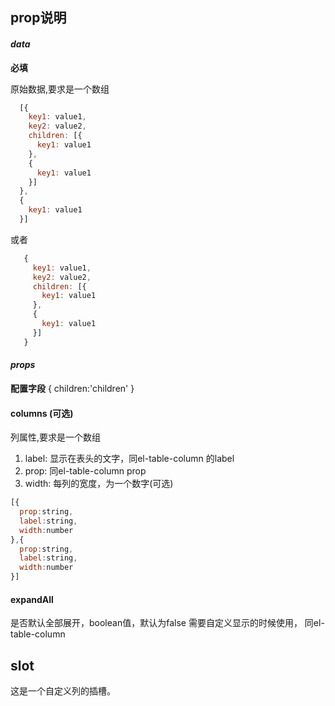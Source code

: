 
## prop说明
#### *data*
  **必填**

  原始数据,要求是一个数组
  ```javascript
    [{
      key1: value1,
      key2: value2,
      children: [{
        key1: value1
      },
      {
        key1: value1
      }]
    },
    {
      key1: value1
    }]
  ```
  或者
 ```javascript
    {
      key1: value1,
      key2: value2,
      children: [{
        key1: value1
      },
      {
        key1: value1
      }]
    }
  ```
#### *props*
**配置字段**
{
  children:'children'
}

#### columns (可选)
  列属性,要求是一个数组

  1. label: 显示在表头的文字，同el-table-column 的label
  2. prop: 同el-table-column prop
  3. width: 每列的宽度，为一个数字(可选)
  
  ```javascript
  [{
    prop:string,
    label:string,
    width:number
  },{
    prop:string,
    label:string,
    width:number
  }]
  ```

#### expandAll
  是否默认全部展开，boolean值，默认为false
 需要自定义显示的时候使用， 同el-table-column 
 ## slot
 这是一个自定义列的插槽。
